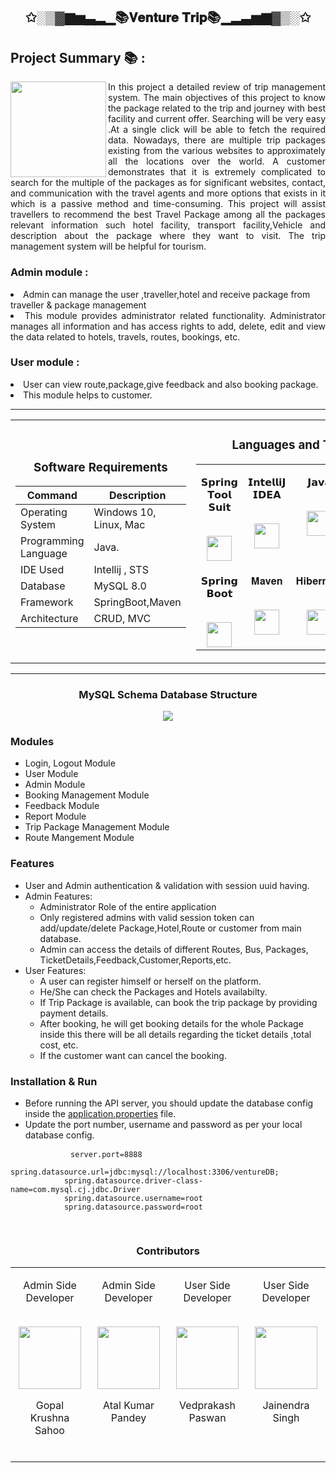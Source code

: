<h2 align="center">✩░▒▓▆▅▃▂▁📚𝐕𝐞𝐧𝐭𝐮𝐫𝐞 𝐓𝐫𝐢𝐩📚▁▂▃▅▆▓▒░✩</h2>
<h2>Project Summary 📚 :</h2>
<img align="left" width="153" src="https://user-images.githubusercontent.com/103574856/208286121-ecfcf278-948a-4a4c-a912-bfe9f1267dcc.png"/>
<p align="justify">In this project a detailed review of trip management system. The main objectives of this project to know the package related to the trip and journey with best facility and current offer. Searching will be very easy .At a single click will be able to fetch the required data. Nowadays, there are multiple trip packages existing from the various websites to approximately all the locations over the world. A customer demonstrates that it is extremely complicated to search for the multiple of the packages as for significant websites, contact, and communication with the travel agents and more options that exists in it which is a passive method and time-consuming. This project will assist travellers to recommend the best Travel Package among all the packages relevant information such hotel facility, transport facility,Vehicle and description about the package where they want to visit. The trip management system will be helpful for tourism.</p>



<h3>Admin module :</h3>
<li>Admin can manage the user ,traveller,hotel and receive package from traveller & package management</li>
<li align="justify">This module provides administrator related functionality. Administrator manages all information and has access rights to add, delete, edit and view the data related to hotels, travels, routes, bookings, etc.</li>
<h3>User module :</h3>
<li>User can view route,package,give feedback and also booking package.</li>
<li>This module helps to customer.</li>

<hr>

<table align="center">
<tbody>
<tr align="top">
<td width="20%" align="center">

<h3>Software Requirements</h3>
  
| Command | Description |
| --- | --- |
| Operating System | Windows 10, Linux, Mac |
| Programming Language | Java. |
| IDE Used | Intellij , STS |
| Database  | MySQL 8.0 |
| Framework  | SpringBoot,Maven |
| Architecture  | CRUD, MVC |
  
</td>
<td width="20%" align="center">
<h3>Languages and Tools:</h3>
<table align="center">
<tbody>
<tr valign="top">
<td width="15%" align="center">
<p dir="auto"><span>𝗦𝗽𝗿𝗶𝗻𝗴 𝗧𝗼𝗼𝗹 𝗦𝘂𝗶𝘁</span><br><br></p>
<a><img src="https://spring.io/images/logo-spring-tools-gear-3dbfa4e3714afa9d58885422ec7ac8e5.svg" height="40"></a>
<td width="15%" align="center">
<p dir="auto"><span>𝗜𝗻𝘁𝗲𝗹𝗹𝗶𝗝 𝗜𝗗𝗘𝗔</span><br><br></p>
<a><img src="https://upload.wikimedia.org/wikipedia/commons/9/9c/IntelliJ_IDEA_Icon.svg" height = "40"></a>
</td>
<td width="15%" align="center">
<p dir="auto"><span>𝗝𝗮𝘃𝗮</span><br><br></p>
<a><img src="https://cdn.jsdelivr.net/npm/programming-languages-logos/src/java/java.png" height="40"></a>
</td>
<td width="15%" align="center">
<p dir="auto"><span>𝐌𝐲𝐒𝐐𝐋</span><br><br></p>
<a><img src="https://user-images.githubusercontent.com/103574856/208289464-84fa15f0-e608-48f1-82bd-565e0f776243.png" height="40"></a>
</td>
</tr>

<tr valign="top">
<td width="15%" align="center">
<p dir="auto"><span>𝗦𝗽𝗿𝗶𝗻𝗴 𝗕𝗼𝗼𝘁</span><br><br></p>
<a><img src="https://spring.io/images/projects/spring-edf462fec682b9d48cf628eaf9e19521.svg" height="40"></a>
</td>
<td width="15%" align="center">
<p dir="auto"><span>𝐌𝐚𝐯𝐞𝐧</span><br><br></p>
<a><img src="https://user-images.githubusercontent.com/103574856/208289206-2e81be61-cdf4-4667-ac8f-2bacdadefb25.png" height="40"></a>
</td>
<td width="15%" align="center">
<p dir="auto"><span>𝐇𝐢𝐛𝐞𝐫𝐧𝐚𝐭𝐞</span><br><br></p>
<a><img src="https://user-images.githubusercontent.com/103574856/208289363-3db3173b-fdb9-4306-94fa-05290df04561.PNG" height="40"></a>
</td>
</tr>

</td>
</tr>
</tbody>
</table>

</table>

<hr>

<h3 align="center">MySQL Schema Database Structure</h3>
<p align="center"><img src="https://user-images.githubusercontent.com/103574856/208439456-7afc0143-ac45-48d9-84aa-cb49db09d717.png"/></p>

<h3 id="modules">Modules</h3>
    <ul>
        <li>Login, Logout Module</li>
        <li>User Module</li>
        <li>Admin Module</li>
        <li>Booking Management Module</li>
        <li>Feedback Module</li>
        <li>Report Module</li>
        <li>Trip Package Management Module</li>
        <li>Route Mangement Module</li>
    </ul>
    <h3 id="features">Features</h3>
    <ul>
        <li>User and Admin authentication &amp; validation with session uuid having.</li>
        <li>Admin Features:<ul>
                <li>Administrator Role of the entire application</li>
                <li>Only registered admins with valid session token can add/update/delete Package,Hotel,Route or
                    customer from main database.</li>
                <li>Admin can access the details of different Routes, Bus, Packages,
                    TicketDetails,Feedback,Customer,Reports,etc.</li>
            </ul>
        </li>
        <li>User Features:<ul>
                <li>A user can register himself or herself on the platform.</li>
                <li>He/She can check the Packages and Hotels availabilty.</li>
                <li>If Trip Package is available, can book the trip package by providing payment details.</li>
                <li>After booking, he will get booking details for the whole Package inside this there will be all
                    details regarding the ticket details ,total cost, etc.</li>
                <li>If the customer want can cancel the booking.</li>
            </ul>
        </li>
    </ul>
    
   <h3 id="installation-run">Installation &amp; Run</h3>
    <ul>
        <li>Before running the API server, you should update the database config inside the <a
                href="https://github.com/mrFarooque/rightful-order-9279/blob/main/TripManagementSystem/src/main/resources/application.properties">application.properties</a>
            file.</li>
        <li>Update the port number, username and password as per your local database config.</li>
    </ul>
    <pre>
        <code>    server.port=<span class="hljs-number">8888</span>
            spring<span class="hljs-selector-class">.datasource</span><span class="hljs-selector-class">.url</span>=jdbc:mysql:<span class="hljs-comment">//localhost:3306/ventureDB;</span>
            spring<span class="hljs-selector-class">.datasource</span><span class="hljs-selector-class">.driver-class-name</span>=com<span class="hljs-selector-class">.mysql</span><span class="hljs-selector-class">.cj</span><span class="hljs-selector-class">.jdbc</span><span class="hljs-selector-class">.Driver</span>
            spring<span class="hljs-selector-class">.datasource</span><span class="hljs-selector-class">.username</span>=root
            spring<span class="hljs-selector-class">.datasource</span><span class="hljs-selector-class">.password</span>=root
        </code>
    </pre>
    
    
<h3 align="center">Contributors</h3>
<table align="center">
<tbody>
<tr valign="top">

<td width="25%" align="center">
<p dir="auto"><span>Admin Side Developer</span><br><br></p>
<a><img src="https://user-images.githubusercontent.com/103574856/208824189-665b0e8a-d4bf-4b95-97da-4ca4413beb69.png" height="100"></a>
<p dir="auto"><span>Gopal Krushna Sahoo</span><br><br></p>
</td>

<td width="25%" align="center">
<p dir="auto"><span>Admin Side Developer</span><br><br></p>
<a><img src="https://avatars.githubusercontent.com/u/105963524?v=4" height="100"></a>
<p dir="auto"><span>Atal Kumar Pandey</span><br><br></p>
</td>

<td width="25%" align="center">
<p dir="auto"><span>User Side Developer</span><br><br></p>
<a><img src="https://avatars.githubusercontent.com/u/105913917?v=4" height="100"></a>
<p dir="auto"><span>Vedprakash Paswan</span><br><br></p>
</td>

<td width="25%" align="center">
<p dir="auto"><span>User Side Developer</span><br><br></p>
<a><img src="https://user-images.githubusercontent.com/103574856/208824458-76770643-bde5-40e0-836d-03c2e5bde9af.png" height="100"></a>
<p dir="auto"><span>Jainendra Singh</span><br><br></p>
</td>

</tr>
</tbody>
</table>
